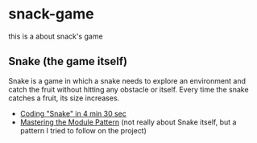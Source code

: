 # snack-game
this is a about snack's game
## Snake (the game itself)

Snake is a game in which a snake needs to explore an environment and catch the fruit without hitting any obstacle or itself. Every time the snake catches a fruit, its size increases.

- [Coding "Snake" in 4 min 30 sec](https://www.youtube.com/watch?v=xGmXxpIj6vs)
- [Mastering the Module Pattern](https://toddmotto.com/mastering-the-module-pattern/) (not really about Snake itself, but a pattern I tried to follow on the project)
